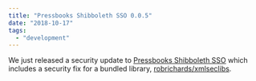 ```yaml
---
title: "Pressbooks Shibboleth SSO 0.0.5"
date: "2018-10-17"
tags: 
  - "development"
---
```


We just released a security update to [Pressbooks Shibboleth SSO](https://github.com/pressbooks/pressbooks-shibboleth-sso/releases/0.0.5) which includes a security fix for a bundled library, [robrichards/xmlseclibs](https://github.com/robrichards/xmlseclibs).

